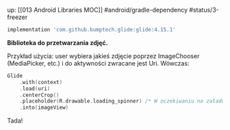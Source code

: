 up: [[013 Android Libraries MOC]]
#android/gradle-dependency 
#status/3-freezer 

```groovy
implementation 'com.github.bumptech.glide:glide:4.15.1'
```

**Biblioteka do przetwarzania zdjęć.**

Przykład użycia: user wybiera jakieś zdjęcie poprzez ImageChooser (MediaPicker, etc.) i do aktywności zwracane jest Uri.
Wówczas:
```kotlin
Glide  
    .with(context)  
    .load(uri)  
    .centerCrop()  
    .placeholder(R.drawable.loading_spinner) /* W oczekiwaniu na załadowanie */
    .into(imageView)
```
Tada!
